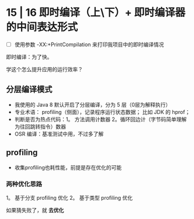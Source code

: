 # 15 | 16 即时编译（上\下）+ 即时编译器的中间表达形式

- [ ] 使用参数 -XX:+PrintCompilation 来打印我项目中的即时编译情况

即时编译：为了快。

学这个怎么提升应用的运行效率？

## 分层编译模式

- 我使用的 Java 8 默认开启了分层编译，分为 5 层（0层为解释执行）
- 专业术语： profiling（侧面），记录程序运行状态数据； 比如 JDK 的 hprof； 
- 判断是否为热点代码：1。 方法调用计数器 2。循环回边计（字节码简单理解为往回跳转指令）数器
- OSR 编译：基准测试中用，不过多了解


## profiling 

- 收集profiling也耗性能，前提是存在优化的可能

###  两种优化思路
1。 基于分支 profiling 优化
2。 基于类型 profiling 优化

如果猜失败了，就 **去优化**